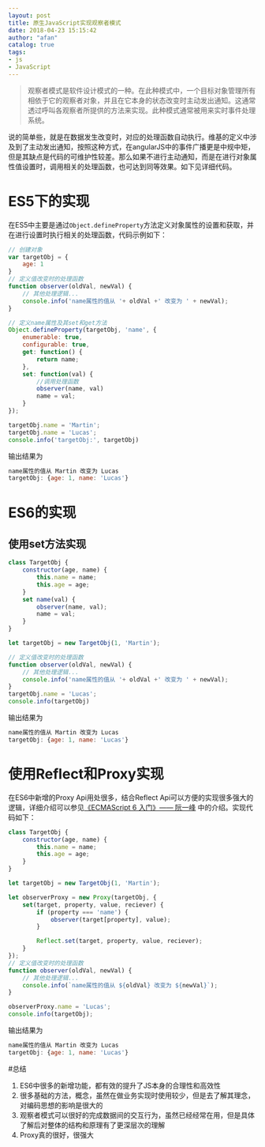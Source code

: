 ```yaml
---
layout: post
title: 原生JavaScript实现观察者模式
date: 2018-04-23 15:15:42
author: "afan"
catalog: true
tags:
- js
- JavaScript
---
```


> 观察者模式是软件设计模式的一种。在此种模式中，一个目标对象管理所有相依于它的观察者对象，并且在它本身的状态改变时主动发出通知。这通常透过呼叫各观察者所提供的方法来实现。此种模式通常被用来实时事件处理系统。

说的简单些，就是在数据发生改变时，对应的处理函数自动执行。维基的定义中涉及到了主动发出通知，按照这种方式，在angularJS中的事件广播更是中规中矩，但是其缺点是代码的可维护性较差。那么如果不进行主动通知，而是在进行对象属性值设置时，调用相关的处理函数，也可达到同等效果。如下见详细代码。

# ES5下的实现
在ES5中主要是通过`Object.defineProperty`方法定义对象属性的设置和获取，并在进行设置时执行相关的处理函数，代码示例如下：

```javascript
// 创建对象
var targetObj = {
    age: 1
}
// 定义值改变时的处理函数
function observer(oldVal, newVal) {
    // 其他处理逻辑...
    console.info('name属性的值从 '+ oldVal +' 改变为 ' + newVal);
}

// 定义name属性及其set和get方法
Object.defineProperty(targetObj, 'name', {
    enumerable: true,
    configurable: true,
    get: function() {
        return name;
    },
    set: function(val) {
        //调用处理函数
        observer(name, val)
        name = val;
    }
});

targetObj.name = 'Martin';
targetObj.name = 'Lucas';
console.info('targetObj:', targetObj)
```
输出结果为

```javascript
name属性的值从 Martin 改变为 Lucas
targetObj: {age: 1, name: 'Lucas'}
```
# ES6的实现
## 使用set方法实现
```js
class TargetObj {
    constructor(age, name) {
        this.name = name;
        this.age = age;
    }
    set name(val) {
        observer(name, val);
        name = val;
    }
}

let targetObj = new TargetObj(1, 'Martin');

// 定义值改变时的处理函数
function observer(oldVal, newVal) {
    // 其他处理逻辑...
    console.info('name属性的值从 '+ oldVal +' 改变为 ' + newVal);
}
targetObj.name = 'Lucas';
console.info(targetObj)
```
输出结果为
```js
name属性的值从 Martin 改变为 Lucas
targetObj: {age: 1, name: 'Lucas'}
```
# 使用Reflect和Proxy实现
在ES6中新增的Proxy Api用处很多，结合Reflect Api可以方便的实现很多强大的逻辑，详细介绍可以参见[《ECMAScript 6 入门》—— 阮一峰](http://es6.ruanyifeng.com/#docs/reflect) 中的介绍。实现代码如下：

```js
class TargetObj {
    constructor(age, name) {
        this.name = name;
        this.age = age;
    }
}

let targetObj = new TargetObj(1, 'Martin');

let observerProxy = new Proxy(targetObj, {
    set(target, property, value, reciever) {
        if (property === 'name') {
            observer(target[property], value);
        }

        Reflect.set(target, property, value, reciever);
    }
});
// 定义值改变时的处理函数
function observer(oldVal, newVal) {
    // 其他处理逻辑...
    console.info(`name属性的值从 ${oldVal} 改变为 ${newVal}`);
}

observerProxy.name = 'Lucas';
console.info(targetObj);
```

输出结果为

```js
name属性的值从 Martin 改变为 Lucas
targetObj: {age: 1, name: 'Lucas'}
```

#总结
1. ES6中很多的新增功能，都有效的提升了JS本身的合理性和高效性
2. 很多基础的方法，概念，虽然在做业务实现时使用较少，但是去了解其理念，对编码思想的影响是很大的
3. 观察者模式可以很好的完成数据间的交互行为，虽然已经经常在用，但是具体了解后对整体的结构和原理有了更深层次的理解
4. Proxy真的很好，很强大



<!-- 转载于:https://blog.csdn.net/lm278858445/article/details/78287492 -->